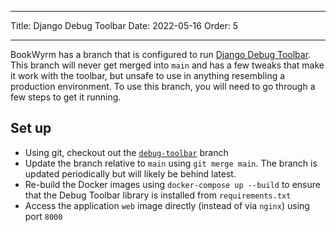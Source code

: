 - - -
Title: Django Debug Toolbar Date: 2022-05-16 Order: 5
- - -

BookWyrm has a branch that is configured to run [Django Debug Toolbar](https://django-debug-toolbar.readthedocs.io/en/latest/). This branch will never get merged into `main` and has a few tweaks that make it work with the toolbar, but unsafe to use in anything resembling a production environment. To use this branch, you will need to go through a few steps to get it running.

## Set up

- Using git, checkout out the [`debug-toolbar`](https://github.com/bookwyrm-social/bookwyrm/tree/debug-toolbar) branch
- Update the branch relative to `main` using `git merge main`. The branch is updated periodically but will likely be behind latest.
- Re-build the Docker images using `docker-compose up --build` to ensure that the Debug Toolbar library is installed from `requirements.txt`
- Access the application `web` image directly (instead of via `nginx`) using port `8000`

